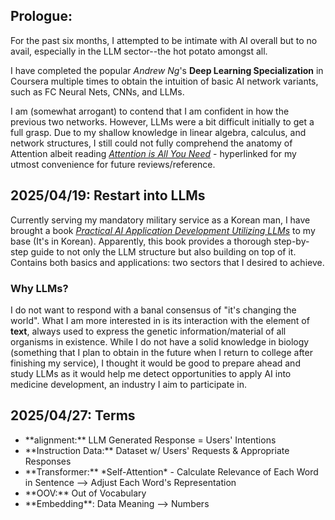 ## Prologue: 
For the past six months, I attempted to be intimate with AI overall but to no avail, especially in the LLM sector--the hot potato amongst all. 

I have completed the popular *Andrew Ng*'s **Deep Learning Specialization** in Coursera multiple times to obtain the intuition of basic AI network variants, such as FC Neural Nets, CNNs, and LLMs. 

I am (somewhat arrogant) to contend that I am confident in how the previous two networks. However, LLMs were a bit difficult initially to get a full grasp. Due to my shallow knowledge in linear algebra, calculus, and network structures, I still could not fully comprehend the anatomy of Attention albeit reading [*Attention is All You Need*](https://arxiv.org/pdf/1706.03762) - hyperlinked for my utmost convenience for future reviews/reference. 

## 2025/04/19: Restart into LLMs
Currently serving my mandatory military service as a Korean man, I have brought a book [*Practical AI Application Development Utilizing LLMs*](https://github.com/onlybooks/llm) to my base (It's in Korean). Apparently, this book provides a thorough step-by-step guide to not only the LLM structure but also building on top of it. Contains both basics and applications: two sectors that I desired to achieve. 

### Why LLMs? 
I do not want to respond with a banal consensus of "it's changing the world". What I am more interested in is its interaction with the element of **text**, always used to express the genetic information/material of all organisms in existence. While I do not have a solid knowledge in biology (something that I plan to obtain in the future when I return to college after finishing my service), I thought it would be good to prepare ahead and study LLMs as it would help me detect opportunities to apply AI into medicine development, an industry I aim to participate in. 

## 2025/04/27: Terms
<ul>
  <li>**alignment:** LLM Generated Response = Users' Intentions</li>
  <li>**Instruction Data:** Dataset w/ Users' Requests & Appropriate Responses</li>
  <li>**Transformer:** *Self-Attention* - Calculate Relevance of Each Word in Sentence --> Adjust Each Word's Representation</li>
  <li>**OOV:** Out of Vocabulary</li>
  <li>**Embedding**: Data Meaning --> Numbers</li>
</ul>
